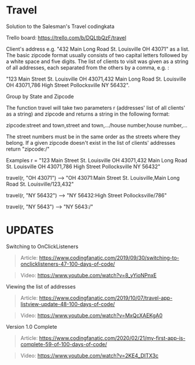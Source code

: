 # Travel
Solution to the Salesman's Travel codingkata

Trello board: https://trello.com/b/DQLtbQzF/travel

Client's address e.g. "432 Main Long Road St. Louisville OH 43071" as a list.
The basic zipcode format usually consists of two capital letters followed by a white space and five digits. 
The list of clients to visit was given as a string of all addresses, each separated from the others by a comma, e.g. :

"123 Main Street St. Louisville OH 43071,432 Main Long Road St. Louisville OH 43071,786 High Street Pollocksville NY 56432".

Group by State and Zipcode

The function travel will take two parameters r 
(addresses' list of all clients' as a string) 
and zipcode and returns a string in the following format:

zipcode:street and town,street and town,.../house number,house number,...

The street numbers must be in the same order as the streets where they belong.
If a given zipcode doesn't exist in the list of clients' addresses return "zipcode:/"

Examples
r = "123 Main Street St. Louisville OH 43071,432 Main Long Road St. Louisville OH 43071,786 High Street Pollocksville NY 56432"

travel(r, "OH 43071") --> "OH 43071:Main Street St. Louisville,Main Long Road St. Louisville/123,432"

travel(r, "NY 56432") --> "NY 56432:High Street Pollocksville/786"

travel(r, "NY 5643") --> "NY 5643:/"

# UPDATES
Switching to OnClickListeners
>Article: https://www.codingfanatic.com/2019/09/30/switching-to-onclicklisteners-47-100-days-of-code/

>Video: https://www.youtube.com/watch?v=8_yYioNPnxE

Viewing the list of addresses
>Article: https://www.codingfanatic.com/2019/10/07/travel-app-listview-update-48-100-days-of-code/

>Video: https://www.youtube.com/watch?v=MxQcXAEKgA0

Version 1.0 Complete
>Article: https://www.codingfanatic.com/2020/02/21/my-first-app-is-complete-59-of-100-days-of-code/

>Video: https://www.youtube.com/watch?v=2KE4_DITX3c
